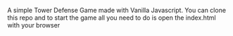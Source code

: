 A simple Tower Defense Game made with Vanilla Javascript.
You can  clone this repo and to start the game all you need to do is open the index.html with your browser
